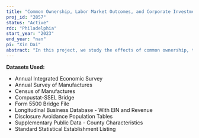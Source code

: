 ```yaml
---
title: "Common Ownership, Labor Market Outcomes, and Corporate Investment: Establishment-Level Evidence"
proj_id: "2857"
status: "Active"
rdc: "Philadelphia"
start_year: "2023"
end_year: "nan"
pi: "Xin Dai"
abstract: "In this project, we study the effects of common ownership, the extent to which different firms share common owners, on employees at the establishment level. Common ownership has been increasing in the U.S. in the past four decades, and this phenomenon raised the alarm that a small number of giant asset managers could effectively control most large, publicly traded firms in the near future. Increased common ownership could increase firms' employer market power, which in turn could contribute to the wage stagnation since the 1970s. Although this argument is theoretically appealing, little is known about whether and how common ownership affects employees and capital investment in reality. To achieve our goal, we merge microdata in the Census, for example, Longitudinal Business Database (LBD), Census of Manufactures (CMF), and Annual Survey of Manufactures (ASM), with institutional ownership data from SEC Form 13F. In addition to canonical panel regressions, we further use a firm's addition to the S&P 500 index as a shock to the common ownership of its competitors in local labor markets and use a matched difference-in-differences analysis to identify causal impacts of common ownership. We expect that an increase in common ownership would lead to a decrease in employee earnings conditional on labor productivity. Our project contributes to the literature by being the first to document common ownership effects on employees."
---
```


**Datasets Used:**

  - Annual Integrated Economic Survey 
  - Annual Survey of Manufactures 
  - Census of Manufactures 
  - Compustat-SSEL Bridge 
  - Form 5500 Bridge File 
  - Longitudinal Business Database - With EIN and Revenue 
  - Disclosure Avoidance Population Tables 
  - Supplementary Public Data - County Characteristics 
  - Standard Statistical Establishment Listing 

